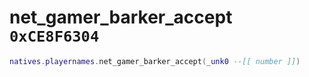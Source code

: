 # net_gamer_barker_accept `0xCE8F6304`

```lua
natives.playernames.net_gamer_barker_accept(_unk0 --[[ number ]])
```